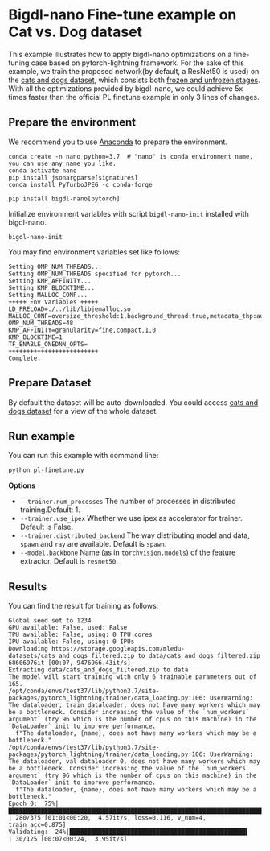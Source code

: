 # Bigdl-nano Fine-tune example on Cat vs. Dog dataset

This example illustrates how to apply bigdl-nano optimizations on a fine-tuning case based on pytorch-lightning framework. For the sake of this example, we train the proposed network(by default, a ResNet50 is used) on the [cats and dogs dataset](https://storage.googleapis.com/mledu-datasets/cats_and_dogs_filtered.zip), which consists both [frozen and unfrozen stages](https://github.com/PyTorchLightning/pytorch-lightning/blob/495812878dfe2e31ec2143c071127990afbb082b/pl_examples/domain_templates/computer_vision_fine_tuning.py#L21-L35). With all the optimizations provided by bigdl-nano, we could achieve 5x times faster than the official PL finetune example in only 3 lines of changes.


## Prepare the environment
We recommend you to use [Anaconda](https://www.anaconda.com/distribution/#linux) to prepare the environment.
```
conda create -n nano python=3.7  # "nano" is conda environment name, you can use any name you like.
conda activate nano
pip install jsonargparse[signatures]
conda install PyTurboJPEG -c conda-forge

pip install bigdl-nano[pytorch]
```
Initialize environment variables with script `bigdl-nano-init` installed with bigdl-nano.
```
bigdl-nano-init
``` 
You may find environment variables set like follows:
```
Setting OMP_NUM_THREADS...
Setting OMP_NUM_THREADS specified for pytorch...
Setting KMP_AFFINITY...
Setting KMP_BLOCKTIME...
Setting MALLOC_CONF...
+++++ Env Variables +++++
LD_PRELOAD=./../lib/libjemalloc.so
MALLOC_CONF=oversize_threshold:1,background_thread:true,metadata_thp:auto,dirty_decay_ms:-1,muzzy_decay_ms:-1
OMP_NUM_THREADS=48
KMP_AFFINITY=granularity=fine,compact,1,0
KMP_BLOCKTIME=1
TF_ENABLE_ONEDNN_OPTS=
+++++++++++++++++++++++++
Complete.
```

## Prepare Dataset
By default the dataset will be auto-downloaded.
You could access [cats and dogs dataset](https://storage.googleapis.com/mledu-datasets/cats_and_dogs_filtered.zip) for a view of the whole dataset.

## Run example
You can run this example with command line:

```bash
python pl-finetune.py
```

**Options**
* `--trainer.num_processes` The number of processes in distributed training.Default: 1.
* `--trainer.use_ipex` Whether we use ipex as accelerator for trainer. Default is False.
* `--trainer.distributed_backend` The way distributing model and data, `spawn` and `ray` are available. Default is `spawn`.
* `--model.backbone` Name (as in ``torchvision.models``) of the feature extractor. Default is `resnet50`.

## Results

You can find the result for training as follows:
```
Global seed set to 1234
GPU available: False, used: False
TPU available: False, using: 0 TPU cores
IPU available: False, using: 0 IPUs
Downloading https://storage.googleapis.com/mledu-datasets/cats_and_dogs_filtered.zip to data/cats_and_dogs_filtered.zip
68606976it [00:07, 9476966.43it/s]                                                                                                                                                                                                                              
Extracting data/cats_and_dogs_filtered.zip to data
The model will start training with only 6 trainable parameters out of 165.
/opt/conda/envs/test37/lib/python3.7/site-packages/pytorch_lightning/trainer/data_loading.py:106: UserWarning: The dataloader, train dataloader, does not have many workers which may be a bottleneck. Consider increasing the value of the `num_workers` argument` (try 96 which is the number of cpus on this machine) in the `DataLoader` init to improve performance.
  f"The dataloader, {name}, does not have many workers which may be a bottleneck."
/opt/conda/envs/test37/lib/python3.7/site-packages/pytorch_lightning/trainer/data_loading.py:106: UserWarning: The dataloader, val dataloader 0, does not have many workers which may be a bottleneck. Consider increasing the value of the `num_workers` argument` (try 96 which is the number of cpus on this machine) in the `DataLoader` init to improve performance.
  f"The dataloader, {name}, does not have many workers which may be a bottleneck."
Epoch 0:  75%|██████████████████████████████████████████████████████████████████████████████████████████████████████████████████████████████▉                                           | 280/375 [01:01<00:20,  4.57it/s, loss=0.116, v_num=4, train_acc=0.875]
Validating:  24%|█████████████████████████████████████████████████▍                                                                                                                                                            | 30/125 [00:07<00:24,  3.95it/s]
```
